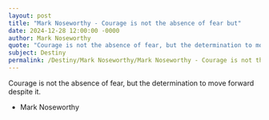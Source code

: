 ```yaml
---
layout: post
title: "Mark Noseworthy - Courage is not the absence of fear but"
date: 2024-12-28 12:00:00 -0000
author: Mark Noseworthy
quote: "Courage is not the absence of fear, but the determination to move forward despite it."
subject: Destiny
permalink: /Destiny/Mark Noseworthy/Mark Noseworthy - Courage is not the absence of fear but
---
```


Courage is not the absence of fear, but the determination to move forward despite it.

- Mark Noseworthy
